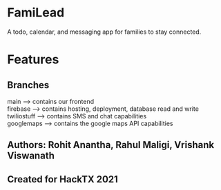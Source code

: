 # FamiLead

A todo, calendar, and messaging app for families to stay connected.

# Features

## Branches

main --> contains our frontend <br>
firebase --> contains hosting, deployment, database read and write <br>
twiliostuff --> contains SMS and chat capabilities <br>
googlemaps --> contains the google maps API capabilities <br>


## Authors: Rohit Anantha, Rahul Maligi, Vrishank Viswanath

## Created for HackTX 2021
